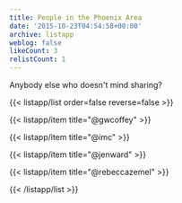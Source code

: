 ```yaml
---
title: People in the Phoenix Area
date: '2015-10-23T04:54:58+00:00'
archive: listapp
weblog: false
likeCount: 3
relistCount: 1
---
```


Anybody else who doesn't mind sharing?

<!--more-->

{{< listapp/list order=false reverse=false >}}

   {{< listapp/item title="@gwcoffey" >}}

   {{< listapp/item title="@imc" >}}

   {{< listapp/item title="@jenward" >}}

   {{< listapp/item title="@rebeccazemel" >}}

{{< /listapp/list >}}
